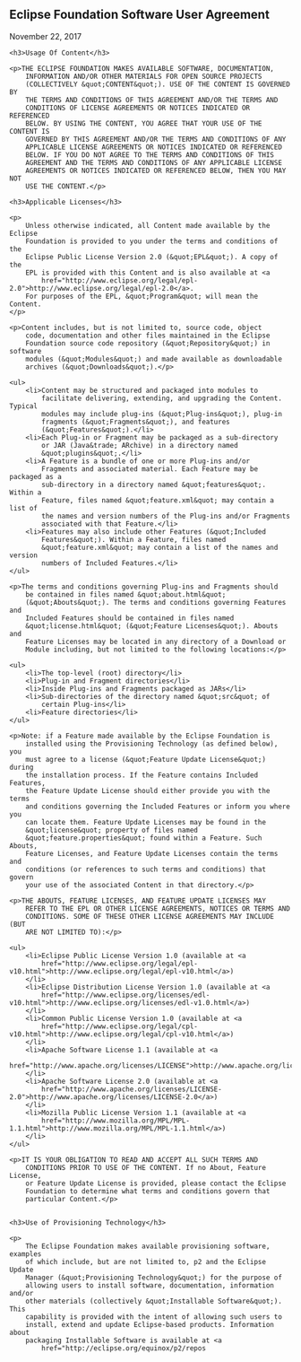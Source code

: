 <?xml version="1.0" encoding="ISO-8859-1" ?>
<!DOCTYPE html PUBLIC "-//W3C//DTD XHTML 1.0 Strict//EN" "http://www.w3.org/TR/xhtml1/DTD/xhtml1-strict.dtd">
<html xmlns="http://www.w3.org/1999/xhtml">
<head>
<meta http-equiv="Content-Type" content="text/html; charset=ISO-8859-1" />
<title>Eclipse Foundation Software User Agreement</title>
</head>

<body lang="EN-US">
	<h2>Eclipse Foundation Software User Agreement</h2>
	<p>November 22, 2017</p>

	<h3>Usage Of Content</h3>

	<p>THE ECLIPSE FOUNDATION MAKES AVAILABLE SOFTWARE, DOCUMENTATION,
		INFORMATION AND/OR OTHER MATERIALS FOR OPEN SOURCE PROJECTS
		(COLLECTIVELY &quot;CONTENT&quot;). USE OF THE CONTENT IS GOVERNED BY
		THE TERMS AND CONDITIONS OF THIS AGREEMENT AND/OR THE TERMS AND
		CONDITIONS OF LICENSE AGREEMENTS OR NOTICES INDICATED OR REFERENCED
		BELOW. BY USING THE CONTENT, YOU AGREE THAT YOUR USE OF THE CONTENT IS
		GOVERNED BY THIS AGREEMENT AND/OR THE TERMS AND CONDITIONS OF ANY
		APPLICABLE LICENSE AGREEMENTS OR NOTICES INDICATED OR REFERENCED
		BELOW. IF YOU DO NOT AGREE TO THE TERMS AND CONDITIONS OF THIS
		AGREEMENT AND THE TERMS AND CONDITIONS OF ANY APPLICABLE LICENSE
		AGREEMENTS OR NOTICES INDICATED OR REFERENCED BELOW, THEN YOU MAY NOT
		USE THE CONTENT.</p>

	<h3>Applicable Licenses</h3>

	<p>
		Unless otherwise indicated, all Content made available by the Eclipse
		Foundation is provided to you under the terms and conditions of the
		Eclipse Public License Version 2.0 (&quot;EPL&quot;). A copy of the
		EPL is provided with this Content and is also available at <a
			href="http://www.eclipse.org/legal/epl-2.0">http://www.eclipse.org/legal/epl-2.0</a>.
		For purposes of the EPL, &quot;Program&quot; will mean the Content.
	</p>

	<p>Content includes, but is not limited to, source code, object
		code, documentation and other files maintained in the Eclipse
		Foundation source code repository (&quot;Repository&quot;) in software
		modules (&quot;Modules&quot;) and made available as downloadable
		archives (&quot;Downloads&quot;).</p>

	<ul>
		<li>Content may be structured and packaged into modules to
			facilitate delivering, extending, and upgrading the Content. Typical
			modules may include plug-ins (&quot;Plug-ins&quot;), plug-in
			fragments (&quot;Fragments&quot;), and features
			(&quot;Features&quot;).</li>
		<li>Each Plug-in or Fragment may be packaged as a sub-directory
			or JAR (Java&trade; ARchive) in a directory named
			&quot;plugins&quot;.</li>
		<li>A Feature is a bundle of one or more Plug-ins and/or
			Fragments and associated material. Each Feature may be packaged as a
			sub-directory in a directory named &quot;features&quot;. Within a
			Feature, files named &quot;feature.xml&quot; may contain a list of
			the names and version numbers of the Plug-ins and/or Fragments
			associated with that Feature.</li>
		<li>Features may also include other Features (&quot;Included
			Features&quot;). Within a Feature, files named
			&quot;feature.xml&quot; may contain a list of the names and version
			numbers of Included Features.</li>
	</ul>

	<p>The terms and conditions governing Plug-ins and Fragments should
		be contained in files named &quot;about.html&quot;
		(&quot;Abouts&quot;). The terms and conditions governing Features and
		Included Features should be contained in files named
		&quot;license.html&quot; (&quot;Feature Licenses&quot;). Abouts and
		Feature Licenses may be located in any directory of a Download or
		Module including, but not limited to the following locations:</p>

	<ul>
		<li>The top-level (root) directory</li>
		<li>Plug-in and Fragment directories</li>
		<li>Inside Plug-ins and Fragments packaged as JARs</li>
		<li>Sub-directories of the directory named &quot;src&quot; of
			certain Plug-ins</li>
		<li>Feature directories</li>
	</ul>

	<p>Note: if a Feature made available by the Eclipse Foundation is
		installed using the Provisioning Technology (as defined below), you
		must agree to a license (&quot;Feature Update License&quot;) during
		the installation process. If the Feature contains Included Features,
		the Feature Update License should either provide you with the terms
		and conditions governing the Included Features or inform you where you
		can locate them. Feature Update Licenses may be found in the
		&quot;license&quot; property of files named
		&quot;feature.properties&quot; found within a Feature. Such Abouts,
		Feature Licenses, and Feature Update Licenses contain the terms and
		conditions (or references to such terms and conditions) that govern
		your use of the associated Content in that directory.</p>

	<p>THE ABOUTS, FEATURE LICENSES, AND FEATURE UPDATE LICENSES MAY
		REFER TO THE EPL OR OTHER LICENSE AGREEMENTS, NOTICES OR TERMS AND
		CONDITIONS. SOME OF THESE OTHER LICENSE AGREEMENTS MAY INCLUDE (BUT
		ARE NOT LIMITED TO):</p>

	<ul>
		<li>Eclipse Public License Version 1.0 (available at <a
			href="http://www.eclipse.org/legal/epl-v10.html">http://www.eclipse.org/legal/epl-v10.html</a>)
		</li>
		<li>Eclipse Distribution License Version 1.0 (available at <a
			href="http://www.eclipse.org/licenses/edl-v10.html">http://www.eclipse.org/licenses/edl-v1.0.html</a>)
		</li>
		<li>Common Public License Version 1.0 (available at <a
			href="http://www.eclipse.org/legal/cpl-v10.html">http://www.eclipse.org/legal/cpl-v10.html</a>)
		</li>
		<li>Apache Software License 1.1 (available at <a
			href="http://www.apache.org/licenses/LICENSE">http://www.apache.org/licenses/LICENSE</a>)
		</li>
		<li>Apache Software License 2.0 (available at <a
			href="http://www.apache.org/licenses/LICENSE-2.0">http://www.apache.org/licenses/LICENSE-2.0</a>)
		</li>
		<li>Mozilla Public License Version 1.1 (available at <a
			href="http://www.mozilla.org/MPL/MPL-1.1.html">http://www.mozilla.org/MPL/MPL-1.1.html</a>)
		</li>
	</ul>

	<p>IT IS YOUR OBLIGATION TO READ AND ACCEPT ALL SUCH TERMS AND
		CONDITIONS PRIOR TO USE OF THE CONTENT. If no About, Feature License,
		or Feature Update License is provided, please contact the Eclipse
		Foundation to determine what terms and conditions govern that
		particular Content.</p>


	<h3>Use of Provisioning Technology</h3>

	<p>
		The Eclipse Foundation makes available provisioning software, examples
		of which include, but are not limited to, p2 and the Eclipse Update
		Manager (&quot;Provisioning Technology&quot;) for the purpose of
		allowing users to install software, documentation, information and/or
		other materials (collectively &quot;Installable Software&quot;). This
		capability is provided with the intent of allowing such users to
		install, extend and update Eclipse-based products. Information about
		packaging Installable Software is available at <a
			href="http://eclipse.org/equinox/p2/repos